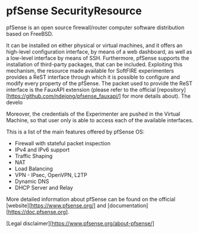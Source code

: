 # pfSense SecurityResource

pfSense is an open source firewall/router computer software distribution based on FreeBSD.

It can be installed on either physical or virtual machines, and it offers an high-level configuration interface, 
by means of a web dashboard, as well as a low-level interface by means of SSH.
Furthermore, pfSense supports the installation of third-party packages, that can be included. Exploiting this mechanism, the resource made 
available for SoftFIRE experimenters provides a ReST interface through which it is possible to configure and modify every property of the pfSense. 
The packet used to provide the ReST interface is the FauxAPI extension (please refer to the official [repository][https://github.com/ndejong/pfsense_fauxapi/] 
for more details about). The develo

Moreover, the credentials of the Experimenter are pushed in the Virtual Machine, so that user only is able to access each of the available
interfaces. 

This is a list of the main features offered by pfSense OS: 

* Firewall with stateful packet inspection
* IPv4 and IPv6 support
* Traffic Shaping
* NAT
* Load Balancing
* VPN - IPsec, OpenVPN, L2TP
* Dynamic DNS
* DHCP Server and Relay 

More detailed information about pfSense can be found on the official [website][https://www.pfsense.org/] 
and [documentation][https://doc.pfsense.org].



[Legal disclaimer][https://www.pfsense.org/about-pfsense/]
